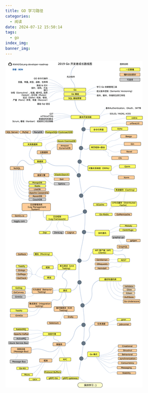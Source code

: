 ```yaml
---
title: GO 学习路径
categories:
  - 阅读
date: 2024-07-12 15:50:14
tags:
  - go
index_img:
banner_img:
---
```


![GO 学习路径图](learn/learning_path.png)